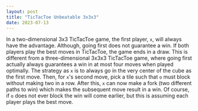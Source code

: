 ```yaml
---
layout: post
title: "TicTacToe Unbeatable 3x3x3"
date: 2023-07-13
---
```


In a two-dimensional 3x3 TicTacToe game, the first player, `x`, will always have the advantage. Although,
going first does not guarantee a win. If both players play the best moves in TicTacToe, the game ends in
a draw. This is different from a three-dimensional 3x3x3 TicTacToe game, where going first actually
always guarantees a win in at most four moves when played optimally. The strategy as `x` is to always go in the very center
of the cube as the first move. Then, for `x`'s second move, pick a tile such that `o` must block without
making two in a row. After this, `x` can now make a fork (two different paths to win) which makes the subsequent
move result in a win. Of course, if `o` does not ever block the win will come earlier, but this is assuming
each player plays the best move.
